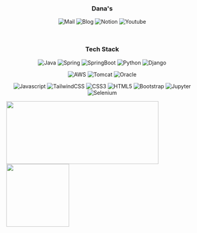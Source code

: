 <h3 align="center"> Dana's </h3> 
<p align="center">
<img alt="Mail" src ="https://img.shields.io/badge/Mail-F5D6FF.svg?&style=for-the-badge&logo=Gmail&logoColor=gray"/>
<img alt="Blog" src ="https://img.shields.io/badge/Blog-F5D6FF.svg?&style=for-the-badge&logo=Blog&logoColor=gray"/>
<img alt="Notion" src ="https://img.shields.io/badge/Notion-F5D6FF.svg?&style=for-the-badge&logo=Notion&logoColor=gray"/>
<img alt="Youtube" src ="https://img.shields.io/badge/Youtube-F5D6FF.svg?&style=for-the-badge&logo=Youtube&logoColor=gray"/>
</p>
<br>


<h3 align="center">  Tech Stack </h3> 
<p align="center">
<img alt="Java" src ="https://img.shields.io/badge/Java-007396.svg?&style=for-the-badge&logo=Java&logoColor=white"/>
<img alt="Spring" src ="https://img.shields.io/badge/Spring-6DB33F.svg?&style=for-the-badge&logo=Spring&logoColor=white"/>
<img alt="SpringBoot" src ="https://img.shields.io/badge/Spring%20Boot-DB33F.svg?&style=for-the-badge&logo=Spring&logoColor=white"/>
<img alt="Python" src ="https://img.shields.io/badge/Python-3776AB.svg?&style=for-the-badge&logo=Python&logoColor=white"/> 
<img alt="Django" src ="https://img.shields.io/badge/Django-092E20.svg?&style=for-the-badge&logo=Django&logoColor=white"/>
</p>
<p align="center">
<img alt="AWS" src ="https://img.shields.io/badge/Amazon%20AWS-232F3E.svg?&style=for-the-badge&logo=Amazon%20AWS&logoColor=white"/>
<img alt="Tomcat" src ="https://img.shields.io/badge/Apache%20Tomcat-F8DC75.svg?&style=for-the-badge&logo=Apache%20Tomcat&logoColor=black"/>
<img alt="Oracle" src ="https://img.shields.io/badge/Oracle-F80000.svg?&style=for-the-badge&logo=Oracle&logoColor=white"/>
</p>
<p align="center">
<img alt="Javascript" src ="https://img.shields.io/badge/Javascript-F7DF1E.svg?&style=for-the-badge&logo=Javascript&logoColor=white"/> <img alt="TailwindCSS" src ="https://img.shields.io/badge/Tailwind%20CSS-06B6D4.svg?&style=for-the-badge&logo=Spring&logoColor=white"/>
<img alt="CSS3" src ="https://img.shields.io/badge/CSS3-1572B6.svg?&style=for-the-badge&logo=CSS3&logoColor=white"/>
<img alt="HTML5" src ="https://img.shields.io/badge/HTML5-E34F26.svg?&style=for-the-badge&logo=HTML5&logoColor=white"/>
<img alt="Bootstrap" src ="https://img.shields.io/badge/Bootstrap-7952B3.svg?&style=for-the-badge&logo=Bootstrap&logoColor=white"/>
<img alt="Jupyter" src ="https://img.shields.io/badge/Jupyter-F37626.svg?&style=for-the-badge&logo=Jupyter&logoColor=white"/> <img alt="Selenium" src ="https://img.shields.io/badge/Selenium-43B02A.svg?&style=for-the-badge&logo=Selenium&logoColor=white"/>
</p>



<img src="https://github-readme-stats.vercel.app/api?username=danaKim-dokyung&show_icons=true&theme=city_lights" width="400" height="165"> <img  src="https://github-readme-stats.vercel.app/api/top-langs/?username=danaKim-dokyung&layout=compact&theme=city_lights" height="165">


<!--
![Anurag's GitHub stats](https://github-readme-stats.vercel.app/api?username=danaKim-dokyung&show_icons=true&theme=city_lights)
-->
<!-- 뭐가 더 
<img alt="Oracle" src ="https://img.shields.io/badge/Oracle-F80000.svg?&style=flat-square&logo=Oracle&logoColor=white"/>
<img alt="SpringBoot" src ="https://img.shields.io/badge/Spring%20Boot-DB33F.svg?&style=for-the-badge&logo=Spring&logoColor=white"/>


-->

<!--
<img alt="Notion" src ="https://img.shields.io/badge/Notion-000000.svg?&style=for-the-badge&logo=Notion&logoColor=white"/>
-->


<!--
작은 아이콘...
<img src="https://img.shields.io/badge/Python-3766AB?style=flat-square&logo=Python&logoColor=white"/></a>
<img src="https://img.shields.io/badge/쓰고자하는_텍스트-컬러코드?style=flat-square&logo=simpleicons에서_아이콘이름&logoColor=white"/></a>

<img src="https://img.shields.io/badge/Python-3766AB?style=flat-square&logo=Python&logoColor=white"/></a>

링크 다는 법
<a href="버튼을 눌렀을 때 이동할 링크" target="_blank"></a>
-->



<!--
**danaKim-dokyung/danaKim-dokyung** is a ✨ _special_ ✨ repository because its `README.md` (this file) appears on your GitHub profile.

Here are some ideas to get you started:

- 🔭 I’m currently working on ...
- 🌱 I’m currently learning ...
- 👯 I’m looking to collaborate on ...
- 🤔 I’m looking for help with ...
- 💬 Ask me about ...
- 📫 How to reach me: ...
- 😄 Pronouns: ...
- ⚡ Fun fact: ...
-->
